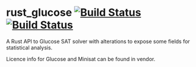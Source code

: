 # rust_glucose [![Build Status](https://travis-ci.com/gokberkkocak/rust_glucose.svg?branch=master)](https://travis-ci.com/gokberkkocak/rust_glucose) [![Build Status](https://github.com/gokberkkocak/rust_glucose/workflows/build-test/badge.svg)](https://github.com/gokberkkocak/rust_glucose/actions)
A Rust API to Glucose SAT solver with alterations to expose some fields for statistical analysis.

Licence info for Glucose and Minisat can be found in vendor.
